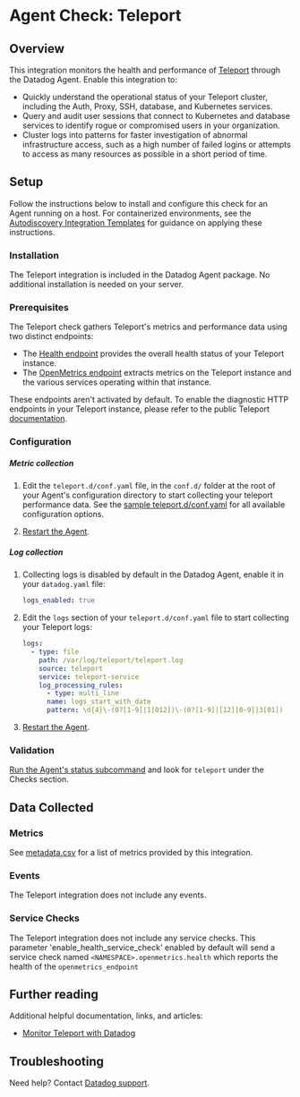 # Agent Check: Teleport

## Overview

This integration monitors the health and performance of [Teleport][1] through the Datadog Agent. Enable this integration to:

- Quickly understand the operational status of your Teleport cluster, including the Auth, Proxy, SSH, database, and Kubernetes services.
- Query and audit user sessions that connect to Kubernetes and database services to identify rogue or compromised users in your organization.
- Cluster logs into patterns for faster investigation of abnormal infrastructure access, such as a high number of failed logins or attempts to access as many resources as possible in a short period of time.


## Setup

Follow the instructions below to install and configure this check for an Agent running on a host. For containerized environments, see the [Autodiscovery Integration Templates][3] for guidance on applying these instructions.

### Installation

The Teleport integration is included in the Datadog Agent package. No additional installation is needed on your server.

### Prerequisites

The Teleport check gathers Teleport's metrics and performance data using two distinct endpoints:

- The [Health endpoint](https://goteleport.com/docs/management/diagnostics/monitoring/#healthz) provides the overall health status of your Teleport instance.
- The [OpenMetrics endpoint](https://goteleport.com/docs/reference/metrics/#auth-service-and-backends) extracts metrics on the Teleport instance and the various services operating within that instance.

These endpoints aren't activated by default. To enable the diagnostic HTTP endpoints in your Teleport instance, please refer to the public Teleport [documentation](https://goteleport.com/docs/admin-guides/management/diagnostics/monitoring/).

### Configuration

##### Metric collection

1. Edit the `teleport.d/conf.yaml` file, in the `conf.d/` folder at the root of your Agent's configuration directory to start collecting your teleport performance data. See the [sample teleport.d/conf.yaml][4] for all available configuration options.

2. [Restart the Agent][5].

##### Log collection

1. Collecting logs is disabled by default in the Datadog Agent, enable it in your `datadog.yaml` file:

   ```yaml
   logs_enabled: true
   ```

2. Edit the `logs` section of your `teleport.d/conf.yaml` file to start collecting your Teleport logs:

   ```yaml
   logs:
     - type: file
       path: /var/log/teleport/teleport.log
       source: teleport
       service: teleport-service
       log_processing_rules:
         - type: multi_line
         name: logs_start_with_date
         pattern: \d{4}\-(0?[1-9]|1[012])\-(0?[1-9]|[12][0-9]|3[01])
   ```

3. [Restart the Agent][8].

### Validation

[Run the Agent's status subcommand][6] and look for `teleport` under the Checks section.

## Data Collected

### Metrics

See [metadata.csv][7] for a list of metrics provided by this integration.

### Events

The Teleport integration does not include any events.

### Service Checks

The Teleport integration does not include any service checks. 
This parameter 'enable_health_service_check' enabled by default will send a service check named `<NAMESPACE>.openmetrics.health` which reports the health of the `openmetrics_endpoint`

## Further reading

Additional helpful documentation, links, and articles:

- [Monitor Teleport with Datadog][10]

## Troubleshooting

Need help? Contact [Datadog support][9].

[1]: https://goteleport.com/
[2]: /account/settings/agent/latest
[3]: https://docs.datadoghq.com/agent/kubernetes/integrations/
[4]: https://github.com/DataDog/integrations-core/blob/master/teleport/datadog_checks/teleport/data/conf.yaml.example
[5]: https://docs.datadoghq.com/agent/guide/agent-commands/#start-stop-and-restart-the-agent
[6]: https://docs.datadoghq.com/agent/guide/agent-commands/#agent-status-and-information
[7]: https://github.com/DataDog/integrations-core/blob/master/teleport/metadata.csv
[8]: https://github.com/DataDog/integrations-core/blob/master/teleport/assets/service_checks.json
[9]: https://docs.datadoghq.com/help/
[10]: https://www.datadoghq.com/blog/teleport-integration/
